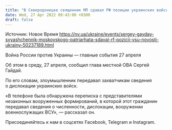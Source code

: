 ```yaml
---
title: "В Северодонецке священник МП сдавал РФ позиции украинских войск — глава ОВА"
date: Wed, 27 Apr 2022 09:43:00 +0300
draft: false
---
```

Источник: Новое Время https://nv.ua/ukraine/events/sergey-gayday-svyashchennik-moskovskogo-patriarhata-sdaval-rf-pozicii-vsu-novosti-ukrainy-50237189.html


Война России против Украины — главные события 27 апреля

Об этом в среду, 27 апреля, сообщил глава местной ОВА Сергей Гайдай.

По его словам, злоумышленник передавал захватчикам сведения о дислокации украинских войск.

«В телефоне была обнаружена переписка с представителями незаконных вооруженных формирований, в которой этот гражданин передавал сведения о численности, дислокации, вооружении военнослужащих ВСУ», — рассказал он.

Присоединяйтесь к нам в соцсетях Facebook, Telegram и Instagram.
